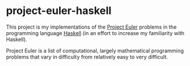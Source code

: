 # project-euler-haskell

This project is my implementations of the [Project Euler](https://projecteuler.net/) problems in the programming language [Haskell](https://www.haskell.org/) (in an effort to increase my familiarity with Haskell).

Project Euler is a list of computational, largely mathematical programming problems that vary in difficulty from relatively easy to very difficult.

